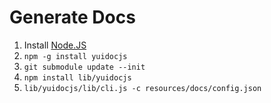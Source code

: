 # Generate Docs

1. Install [Node.JS](http://nodejs.org/)
2. `npm -g install yuidocjs`
3. `git submodule update --init`
4. `npm install lib/yuidocjs`
5. `lib/yuidocjs/lib/cli.js -c resources/docs/config.json`